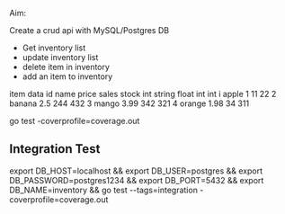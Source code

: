 Aim:

Create a crud api with MySQL/Postgres DB
- Get inventory list
- update inventory list
- delete item in inventory
- add an item to inventory

item data
id  name    price   sales   stock
int string  float   int     int
i   apple   1       11      22
2   banana  2.5     244     432
3   mango   3.99    342     321
4   orange  1.98    34      311

go test -coverprofile=coverage.out

## Integration Test
export DB_HOST=localhost && export DB_USER=postgres && export DB_PASSWORD=postgres1234 && export DB_PORT=5432 && export DB_NAME=inventory && go test --tags=integration -coverprofile=coverage.out